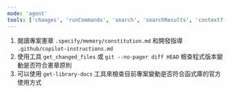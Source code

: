 ```yaml
---
mode: 'agent'
tools: ['changes', 'runCommands', 'search', 'searchResults', 'context7', 'get-library-docs']
---
```


1. 閱讀專案憲章 `.specify/memory/constitution.md` 和開發指導 `.github/copilot-instructions.md`
2. 使用工具 `get_changed_files` 或 `git --no-pager diff HEAD` 檢查程式版本變動是否符合憲章原則
3. 可以使用 `get-library-docs` 工具來檢查目前專案變動是否符合函式庫的官方使用方式
